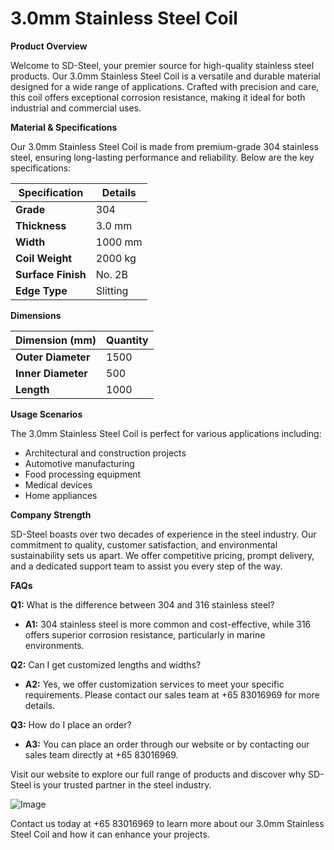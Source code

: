 # 3.0mm Stainless Steel Coil

**Product Overview**

Welcome to SD-Steel, your premier source for high-quality stainless steel products. Our 3.0mm Stainless Steel Coil is a versatile and durable material designed for a wide range of applications. Crafted with precision and care, this coil offers exceptional corrosion resistance, making it ideal for both industrial and commercial uses.

**Material & Specifications**

Our 3.0mm Stainless Steel Coil is made from premium-grade 304 stainless steel, ensuring long-lasting performance and reliability. Below are the key specifications:

| **Specification** | **Details** |
|-------------------|-------------|
| **Grade**         | 304         |
| **Thickness**     | 3.0 mm      |
| **Width**         | 1000 mm     |
| **Coil Weight**   | 2000 kg     |
| **Surface Finish**| No. 2B      |
| **Edge Type**     | Slitting    |

**Dimensions**

| **Dimension (mm)** | **Quantity** |
|--------------------|--------------|
| **Outer Diameter** | 1500        |
| **Inner Diameter** | 500         |
| **Length**         | 1000        |

**Usage Scenarios**

The 3.0mm Stainless Steel Coil is perfect for various applications including:
- Architectural and construction projects
- Automotive manufacturing
- Food processing equipment
- Medical devices
- Home appliances

**Company Strength**

SD-Steel boasts over two decades of experience in the steel industry. Our commitment to quality, customer satisfaction, and environmental sustainability sets us apart. We offer competitive pricing, prompt delivery, and a dedicated support team to assist you every step of the way.

**FAQs**

**Q1:** What is the difference between 304 and 316 stainless steel?
- **A1:** 304 stainless steel is more common and cost-effective, while 316 offers superior corrosion resistance, particularly in marine environments.

**Q2:** Can I get customized lengths and widths?
- **A2:** Yes, we offer customization services to meet your specific requirements. Please contact our sales team at +65 83016969 for more details.

**Q3:** How do I place an order?
- **A3:** You can place an order through our website or by contacting our sales team directly at +65 83016969.

Visit our website to explore our full range of products and discover why SD-Steel is your trusted partner in the steel industry.

![Image](https://github.com/user-attachments/assets/2567258e-e124-4816-932d-1809bd27ef0b)

Contact us today at +65 83016969 to learn more about our 3.0mm Stainless Steel Coil and how it can enhance your projects.